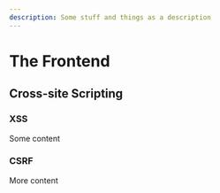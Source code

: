 ```yaml
---
description: Some stuff and things as a description
---
```


# The Frontend

## Cross-site Scripting

### XSS

Some content

### CSRF

More content

